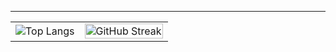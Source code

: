 
- - -
<div align="center">
  
|  |  |
| - | - |
| ![Top Langs](https://github-readme-stats.vercel.app/api/top-langs/?username=PineberryCode&layout=compact&langs_count=10&hide=html,mustache,css&hide_title=true)| <a href="https://git.io/streak-stats"><img src="https://streak-stats.demolab.com/?user=PineberryCode&theme=android-dark&hide_border=true&border_radius=5&include_all_commits=true" alt="GitHub Streak" width="100%"></a> |

</div>
